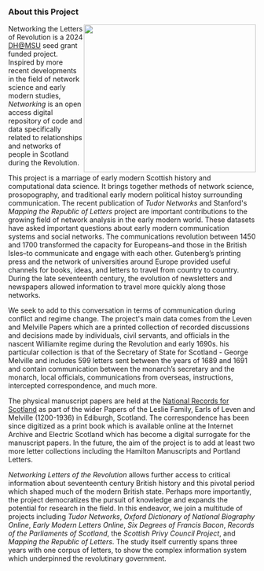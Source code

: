 ### About this Project

<div style= "float: right">
<img src="data/A_new_map_of_Scotland_with_the_roads_(8643653080) (1).jpg" width=350 height=300>
</div>

Networking the Letters of Revolution is a 2024 [DH@MSU](https://digitalhumanities.msu.edu/) seed grant funded project. Inspired by more recent developments in the field of network science and early modern studies, _Networking_ is an open access digital repository of code and data specifically related to relationships and networks of people in Scotland during the Revolution. 

This project is a marriage of early modern Scottish history and computational data science. It brings together methods of network science, prosopography, and traditional early modern political histoy surrounding communication. The recent publication of _Tudor Networks_ and Stanford's _Mapping the Republic of Letters_ project are important contributions to the growing field of network analysis in the early modern world. These datasets have asked important questions about early modern communication systems and social networks. The communications revolution between 1450 and 1700 transformed the capacity for Europeans–and those in the British Isles–to communicate and engage with each other. Gutenberg’s printing press and the network of universities around Europe provided useful channels for books, ideas, and letters to travel from country to country. During the late seventeenth century, the evolution of newsletters and newspapers allowed information to travel more quickly along those networks.

We seek to add to this conversation in terms of communication during conflict and regime change. The project's main data comes from the Leven and Melville Papers which are a printed collection of recorded discussions and decisions made by individuals, civil servants, and officials in the nascent Williamite regime during the Revolution and early 1690s. his particular collection is that of the Secretary of State for Scotland - George Melville and includes 599 letters sent between the years of 1689 and 1691 and contain communication between the monarch’s secretary and the monarch, local officials, communications from overseas, instructions, intercepted correspondence, and much more.  

The physical manuscript papers are held at the [National Records for Scotland](https://catalogue.nrscotland.gov.uk/nrsonlinecatalogue/details.aspx?reference=GD26&st=1&tc=y&tl=n&tn=n&tp=n&k=GD26&ko=a&r=&ro=s&df=&dt=&di=y) as part of the wider Papers of the Leslie Family, Earls of Leven and Melville (1200-1936) in Ediburgh, Scotland. The correspondence has been since digitized as a print book which is available online at the Internet Archive and Electric Scotland which has become a digital surrogate for the manuscript papers. In the future, the aim of the project is to add at least two more letter collections including the Hamilton Manuscripts and Portland Letters. 

_Networking Letters of the Revolution_ allows further access to critical information about seventeenth century British history and this pivotal period which shaped much of the modern British state. Perhaps more importantly, the project democratizes the pursuit of knowledge and expands the potential for research in the field. In this endeavor, we join a multitude of projects including _Tudor Networks_, _Oxford Dictionary of National Biography Online_, _Early Modern Letters Online_, _Six Degrees of Francis Bacon_, _Records of the Parliaments of Scotland_, the _Scottish Privy Council Project_, and _Mapping the Republic of Letters_. The study itself currently spans three years with one corpus of letters, to show the complex information system which underpinned the revolutinary government.  
